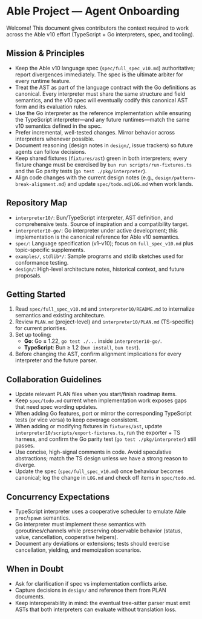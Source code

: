 # Able Project — Agent Onboarding

Welcome! This document gives contributors the context required to work across the Able v10 effort (TypeScript + Go interpreters, spec, and tooling).

## Mission & Principles
- Keep the Able v10 language spec (`spec/full_spec_v10.md`) authoritative; report divergences immediately. The spec is the ultimate arbiter for every runtime feature.
- Treat the AST as part of the language contract with the Go definitions as canonical. Every interpreter must share the same structure and field semantics, and the v10 spec will eventually codify this canonical AST form and its evaluation rules.
- Use the Go interpreter as the reference implementation while ensuring the TypeScript interpreter—and any future runtimes—match the same v10 semantics defined in the spec.
- Prefer incremental, well-tested changes. Mirror behavior across interpreters whenever possible.
- Document reasoning (design notes in `design/`, issue trackers) so future agents can follow decisions.
- Keep shared fixtures (`fixtures/ast`) green in both interpreters; every fixture change must be exercised by `bun run scripts/run-fixtures.ts` and the Go parity tests (`go test ./pkg/interpreter`).
- Align code changes with the current design notes (e.g., `design/pattern-break-alignment.md`) and update `spec/todo.md`/`LOG.md` when work lands.

## Repository Map
- `interpreter10/`: Bun/TypeScript interpreter, AST definition, and comprehensive tests. Source of inspiration and a compatibility target.
- `interpreter10-go/`: Go interpreter under active development; this implementation is the canonical reference for Able v10 semantics.
- `spec/`: Language specification (v1–v10); focus on `full_spec_v10.md` plus topic-specific supplements.
- `examples/`, `stdlib*/`: Sample programs and stdlib sketches used for conformance testing.
- `design/`: High-level architecture notes, historical context, and future proposals.

## Getting Started
1. Read `spec/full_spec_v10.md` and `interpreter10/README.md` to internalize semantics and existing architecture.
2. Review `PLAN.md` (project-level) and `interpreter10/PLAN.md` (TS-specific) for current priorities.
3. Set up tooling:
   - **Go**: Go ≥ 1.22, `go test ./...` inside `interpreter10-go/`.
   - **TypeScript**: Bun ≥ 1.2 (`bun install`, `bun test`).
4. Before changing the AST, confirm alignment implications for every interpreter and the future parser.

## Collaboration Guidelines
- Update relevant PLAN files when you start/finish roadmap items.
- Keep `spec/todo.md` current when implementation work exposes gaps that need spec wording updates.
- When adding Go features, port or mirror the corresponding TypeScript tests (or vice versa) to keep coverage consistent.
- When adding or modifying fixtures in `fixtures/ast`, update `interpreter10/scripts/export-fixtures.ts`, run the exporter + TS harness, and confirm the Go parity test (`go test ./pkg/interpreter`) still passes.
- Use concise, high-signal comments in code. Avoid speculative abstractions; match the TS design unless we have a strong reason to diverge.
- Update the spec (`spec/full_spec_v10.md`) once behaviour becomes canonical; log the change in `LOG.md` and check off items in `spec/todo.md`.

## Concurrency Expectations
- TypeScript interpreter uses a cooperative scheduler to emulate Able `proc`/`spawn` semantics.
- Go interpreter must implement these semantics with goroutines/channels while preserving observable behavior (status, value, cancellation, cooperative helpers).
- Document any deviations or extensions; tests should exercise cancellation, yielding, and memoization scenarios.

## When in Doubt
- Ask for clarification if spec vs implementation conflicts arise.
- Capture decisions in `design/` and reference them from PLAN documents.
- Keep interoperability in mind: the eventual tree-sitter parser must emit ASTs that both interpreters can evaluate without translation loss.
